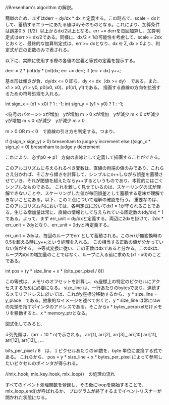 
//Bresenham's algorithm の解説。

簡単のため、まずはderr = dy/dx * dx と定義する。この時点で、scale = dxとして、蓄積するエラーにあたる値はdyそのものとなる。これにより、加算条件は誤差0.5（1/2）以上からdx/2以上となる。err += derrを毎回加算し、加算判定式はerr >= dx/2である。同様に、dx/2 < 1の可能性を考慮して、scale = 2dxとおくと、最終的な加算判定式は、err >= dxとなり、dx ∈ Z, dx > 0より、判定式が正の正数のみで表される。

以下に、実際に使用する際の各値の定義と等式の定義を提示する。

derr = 2 * (int)dy * (int)dx;
err += derr;
if (err > dx)
	y++;

基本形は傾きが負、dy/dx <= 0 即ち、dy <= dx（dx >= dy）　である。また、x1 > x0, y1 > y0,
p0(x0, x0)、p1(x1, y1)である。
描画する直線の方向を拡張するための符号処理を入れる。

int sign_x = (x1 > x0) ? 1 : -1;
int sign_y = (y1 > y0) ? 1 : -1;

<符号のパターン>
xが増加　yが増加 m > 0
xが増加　yが減少 m < 0
xが減少　yが増加 m < 0
xが減少　yが減少 m > 0

m > 0 OR m < 0　で直線の引き方を判定する。つまり、

if ((sign_x sign_y) > 0)
	bresenham to judge y increment
else ((sign_x * sign_y) < 0)
	bresenham to judge y decrement

これにより、必ずp0 -> p1　方向の直線として定義して描画することができる。

このアルゴリズムに与えられるべき変数は、直線の両端の値のみであり、これらさえ分かれば、そこから傾きを計算して、シンプルにx++しながら誤差を蓄積させていき、それが閾値を超えたならy++するというものであり、本質的にはごくシンプルなものである。
これを難しく見せているのは、スケーリングの式が理解できないことや、スケーリングした値が毎回誤差として蓄積する意味が理解できないことにある。以下、この２点について理解の確認を行う。
重要なのは、このアルゴリズム内においては、各判定式に於いてdx1 = 1が守られることである。生じる増加量は常に、直線の情報として与えられている固定数の(dy/dx) * 1である。よって、まず err_unit = dy/dxと定義する。両辺に2dxを掛けて、2dx * err_unit = 2dyとなり、err_unit = 2dyと再定義する。

err_unit = 2dyは、毎回のループでerr として蓄積される。このerrが無変換時の0.5を超える時にy++;という処理を入れる。
この相当する正数の値が分かっていない気がする。
⇛等式変換に従い、この正数はdxであると分かる。このdxは、ループ内のsの増加量のことではなく、ループに入る前に求めた(x1 - x0)のことである。



int pos = (y * size_line + x * (bits_per_pixel / 8))

この等式は、メモリのオフセットを計算し、xy座標上の特定のピクセルにアクセスするために必要になる。
size_line は、一行あたりのbytesであり、連続するメモリアドレスに於いては、これがy座標分移動するから、
y * size_line = y_place　である。抽象的なイメージを述べておくと、y * size_line は常にrawの先頭を指すポインタのアドレスである。そこからx * bytes_perpixelだけメモリを移動すると、x * memory_ptrとなる。

図式化してみると、

↓列先頭は、(arr + 10 * n)で示される。
arr[1], arr[2], arr[3],,,arr[10]
arr[11], arr[12], arr[13],,,
...

bits_per_pixel / 8　は、１ピクセルあたりのbit数を、byte 単位に変換する式である。
これらから、
pos = y * size_line + x * bytes_per_pixel
によって参照したいピクセルのポインタが得られる。


//mlx_hook, mlx_key_hook, mlx_loop()　の処理の流れ

すべてのイベント処理関数を登録し、その後にloopを開始することで、mlx_loop_end()が呼ばれるか、
プログラムが終了するまでイベントリスナーが開かれた状態になる。